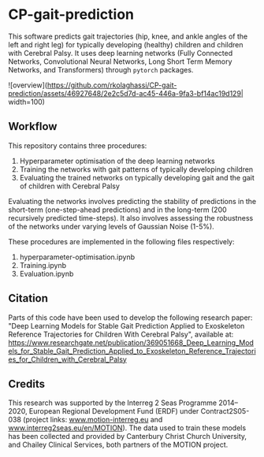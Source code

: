 # CP-gait-prediction

This software predicts gait trajectories (hip, knee, and ankle angles of the left and right leg) for typically developing (healthy) children and children with Cerebral Palsy. It uses deep learning networks (Fully Connected Networks, Convolutional Neural Networks, Long Short Term Memory Networks, and Transformers) through `pytorch` packages.

![overview](https://github.com/rkolaghassi/CP-gait-prediction/assets/46927648/2e2c5d7d-ac45-446a-9fa3-bf14ac19d129| width=100)

## Workflow

This repository contains three procedures:

1. Hyperparameter optimisation of the deep learning networks 
2. Training the networks with gait patterns of typically developing children 
3. Evaluating the trained networks on typically developing gait and the gait of children with Cerebral Palsy

Evaluating the networks involves predicting the stability of predictions in the short-term (one-step-ahead predictions) and in the long-term (200 recursively predicted time-steps). It also involves assessing the robustness of the networks under varying levels of Gaussian Noise (1-5%).

These procedures are implemented in the following files respectively:

1. hyperparameter-optimisation.ipynb
2. Training.ipynb
3. Evaluation.ipynb


## Citation 
Parts of this code have been used to develop the following research paper: "Deep Learning Models for Stable Gait Prediction Applied to Exoskeleton Reference Trajectories for Children With Cerebral Palsy", available at: https://www.researchgate.net/publication/369051668_Deep_Learning_Models_for_Stable_Gait_Prediction_Applied_to_Exoskeleton_Reference_Trajectories_for_Children_with_Cerebral_Palsy 

## Credits
This research was supported by the Interreg 2 Seas Programme 2014–2020, European Regional Development Fund (ERDF) under Contract2S05-038 (project links: www.motion-interreg.eu and www.interreg2seas.eu/en/MOTION). The data used to train these models has been collected and provided by Canterbury Christ Church University, and Chailey Clinical Services, both partners of the MOTION project. 

